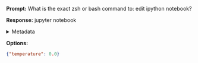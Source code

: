 **Prompt:**
What is the exact zsh or bash command to: edit ipython notebook?

**Response:**
jupyter notebook

<details><summary>Metadata</summary>

- Duration: 677 ms
- Datetime: 2023-08-11T11:55:19.921238
- Model: gpt-3.5-turbo-0613

</details>

**Options:**
```json
{"temperature": 0.0}
```

